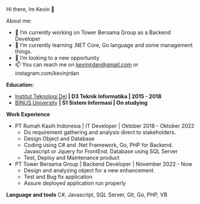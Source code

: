 Hi there, Im Kevin 👋

About me:

- 🔭 I’m currently working on Tower Bersama Group as a Backend Developer
- 🌱 I’m currently learning .NET Core, Go language and some management things.
- 👯 I’m looking to a new opportunity
- 📫 You can reach me on kevinjrdan@gmail.com or instagram.com/kevinjrdan


**Education:**
- [Institut Teknologi Del](https://www.del.ac.id/) **| D3 Teknik Informatika | 2015 - 2018**
- [BINUS University](https://binus.ac.id/) **| S1 Sistem Informasi | On studying**

**Work Experience**
- PT Rumah Kasih Indonesia | IT Developer | Oktober 2018 - Oktober 2022
  - Do requirement gathering and analysis direct to stakeholders.
  - Design Object and Database
  - Coding using C# and .Net Framework, Go, PHP for Backend. Javascript or Jquery for FrontEnd. Database using SQL Server
  - Test, Deploy and Maintenance product
- PT Tower Bersama Group | Backend Developer | November 2022 - Now
  - Design and analyzing object for a new enhancement.
  - Test and Bug fix application
  - Assure deployed application run properly
 
**Language and tools**
C#, Javascript, SQL Server, Git, Go, PHP, VB
